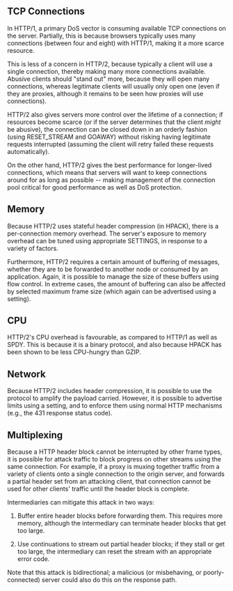 

## TCP Connections

In HTTP/1, a primary DoS vector is consuming available TCP connections on the server. Partially, this is because browsers typically uses many connections (between four and eight) with HTTP/1, making it a more scarce resource.

This is less of a concern in HTTP/2, because typically a client will use a single connection, thereby making many more connections available. Abusive clients should "stand out" more, because they will open many connections, whereas legitimate clients will usually only open one (even if they are proxies, although it remains to be seen how proxies will use connections).

HTTP/2 also gives servers more control over the lifetime of a connection; if resources become scarce (or if the server determines that the client *might* be abusive), the connection can be closed down in an orderly fashion (using RESET_STREAM and GOAWAY) without risking having legitimate requests interrupted (assuming the client will retry failed these requests automatically).

On the other hand, HTTP/2 gives the best performance for longer-lived connections, which means that servers will want to keep connections around for as long as possible -- making management of the connection pool critical for good performance as well as DoS protection.

## Memory

Because HTTP/2 uses stateful header compression (in HPACK), there is a per-connection memory overhead. The server's exposure to memory overhead can be tuned using appropriate SETTINGS, in response to a variety of factors.

Furthermore, HTTP/2 requires a certain amount of buffering of messages, whether they are to be forwarded to another node or consumed by an application. Again, it is possible to manage the size of these buffers using flow control. In extreme cases, the amount of buffering can also be affected by selected maximum frame size (which again can be advertised using a setting).

## CPU

HTTP/2's CPU overhead is favourable, as compared to HTTP/1 as well as SPDY. This is because it is a binary protocol, and also because HPACK has been shown to be less CPU-hungry than GZIP.

## Network

Because HTTP/2 includes header compression, it is possible to use the protocol to amplify the payload carried. However, it is possible to advertise limits using a setting, and to enforce them using normal HTTP mechanisms (e.g., the 431 response status code).

## Multiplexing

Because a HTTP header block cannot be interrupted by other frame types, it is possible for attack traffic to block progress on other streams using the same connection. For example, if a proxy is muxing together traffic from a variety of clients onto a single connection to the origin server, and forwards a partial header set from an attacking client, that connection cannot be used for other clients' traffic until the header block is complete.

Intermediaries can mitigate this attack in two ways:

1. Buffer entire header blocks before forwarding them. This requires more memory, although the intermediary can terminate header blocks that get too large.

2. Use continuations to stream out partial header blocks; if they stall or get too large, the intermediary can reset the stream with an appropriate error code. 

Note that this attack is bidirectional; a malicious (or misbehaving, or poorly-connected) server could also do this on the response path.